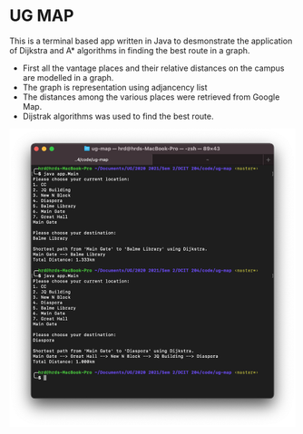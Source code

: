 # UG MAP
This is a terminal based app written in Java to desmonstrate the application of Dijkstra and A* algorithms in finding the best route in a graph. 

- First all the vantage places and their relative distances on the campus are modelled in a graph.
- The graph is representation using adjancency list
- The distances among the various places were retrieved from Google Map.
- Dijstrak algorithms was used to find the best route.

![running in terminal](screenshots/mainscreen.png)
